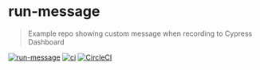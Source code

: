# run-message
> Example repo showing custom message when recording to Cypress Dashboard

[![run-message](https://img.shields.io/endpoint?url=https://dashboard.cypress.io/badge/simple/h5dtkj/main&style=flat&logo=cypress)](https://dashboard.cypress.io/projects/h5dtkj/runs) [![ci](https://github.com/bahmutov/run-message/actions/workflows/ci.yml/badge.svg?branch=main)](https://github.com/bahmutov/run-message/actions/workflows/ci.yml) [![CircleCI](https://circleci.com/gh/bahmutov/run-message/tree/main.svg?style=svg)](https://circleci.com/gh/bahmutov/run-message/tree/main)
